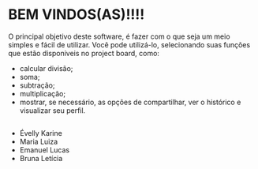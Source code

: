 #  BEM VINDOS(AS)!!!!


O principal objetivo deste software, é fazer com o que seja um meio simples e fácil de utilizar. Você pode utilizá-lo, selecionando suas funções que estão disponiveis no project board, como:
- calcular divisão;
- soma;
- subtração;
- multiplicação;
- mostrar, se necessário, as opções de compartilhar, ver o histórico e visualizar seu perfil. 

##
- Évelly Karine 
- Maria Luiza 
- Emanuel Lucas 
- Bruna Letícia 